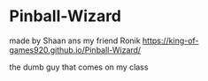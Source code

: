 # Pinball-Wizard
made by Shaan ans my friend Ronik
https://king-of-games920.github.io/Pinball-Wizard/

the dumb guy that comes on my class

